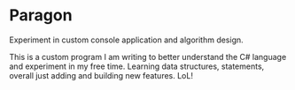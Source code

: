 # Paragon
Experiment in custom console application and algorithm design.

This is a custom program I am writing to better understand the C# language and experiment in my free time. 
Learning data structures, statements, overall just adding and building new features.
LoL!
